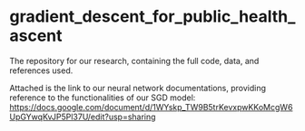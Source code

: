 # gradient_descent_for_public_health_ascent
The repository for our research, containing the full code, data, and references used.

Attached is the link to our neural network documentations, providing reference to the functionalities of our SGD model: https://docs.google.com/document/d/1WYskp_TW9B5trKevxpwKKoMcgW6UpGYwqKvJP5Pl37U/edit?usp=sharing 
